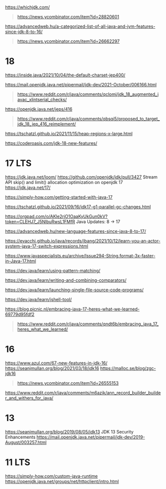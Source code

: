 https://whichjdk.com/
> https://news.ycombinator.com/item?id=28820601

https://advancedweb.hu/a-categorized-list-of-all-java-and-jvm-features-since-jdk-8-to-16/
> https://news.ycombinator.com/item?id=26662297

# 18
https://inside.java/2021/10/04/the-default-charset-jep400/

https://mail.openjdk.java.net/pipermail/jdk-dev/2021-October/006166.html
> https://www.reddit.com/r/java/comments/qclomj/jdk_18_augmented_javac_xlintserial_checks/

https://openjdk.java.net/jeps/416
> https://www.reddit.com/r/java/comments/qbsqi5/proposed_to_target_jdk_18_jep_416_reimplement/

https://tschatzl.github.io/2021/11/15/heap-regions-x-large.html

https://coderoasis.com/jdk-18-new-features/

# 17 LTS
https://jdk.java.net/loom/
https://github.com/openjdk/jdk/pull/3427 Stream API skip() and limit() allocation optimization on openjdk 17
https://jdk.java.net/17/

https://simply-how.com/getting-started-with-java-17

https://tschatzl.github.io/2021/09/16/jdk17-g1-parallel-gc-changes.html

https://orgpad.com/o/AKle2rjO1OaaKyUkGun0kV?token=CLEHJ7_J5NlbuRwsL1FMfR Java Updates: 8 -> 17

https://advancedweb.hu/new-language-features-since-java-8-to-17/

https://evacchi.github.io/java/records/jbang/2021/10/12/learn-you-an-actor-system-java-17-switch-expressions.html

https://www.javaspecialists.eu/archive/Issue294-String.format-3x-faster-in-Java-17.html

https://dev.java/learn/using-pattern-matching/

https://dev.java/learn/writing-and-combining-comparators/

https://dev.java/learn/launching-single-file-source-code-programs/

https://dev.java/learn/jshell-tool/

https://blog.picnic.nl/embracing-java-17-heres-what-we-learned-69779d95fdf2
> https://www.reddit.com/r/java/comments/qndt6b/embracing_java_17_heres_what_we_learned/

# 16
https://www.azul.com/67-new-features-in-jdk-16/
https://seanjmullan.org/blog/2021/03/18/jdk16
https://malloc.se/blog/zgc-jdk16
> https://news.ycombinator.com/item?id=26555153

https://www.reddit.com/r/java/comments/m6azik/ann_record_builder_builder_and_withers_for_java/

# 13 
https://seanjmullan.org/blog/2019/08/05/jdk13 JDK 13 Security Enhancements
https://mail.openjdk.java.net/pipermail/jdk-dev/2019-August/003257.html

# 11 LTS
https://simply-how.com/custom-java-runtime
https://openjdk.java.net/groups/net/httpclient/intro.html


